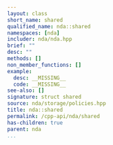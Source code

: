 ```yaml
---
layout: class
short_name: shared
qualified_name: nda::shared
namespaces: [nda]
includer: nda/nda.hpp
brief: ""
desc: ""
methods: []
non_member_functions: []
example:
  desc: __MISSING__
  code: __MISSING__
see-also: []
signature: struct shared
source: nda/storage/policies.hpp
title: nda::shared
permalink: /cpp-api/nda/shared
has-children: true
parent: nda
...
```


